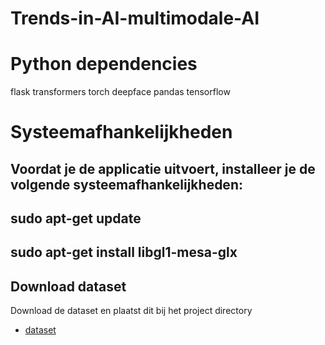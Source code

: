 # Trends-in-AI-multimodale-AI

# Python dependencies
flask
transformers
torch
deepface
pandas
tensorflow

# Systeemafhankelijkheden
## Voordat je de applicatie uitvoert, installeer je de volgende systeemafhankelijkheden:
## sudo apt-get update
## sudo apt-get install libgl1-mesa-glx
## Download dataset
Download de dataset en plaatst dit bij het project directory
- [dataset](https://www.kaggle.com/datasets/hereisburak/pins-face-recognition)
